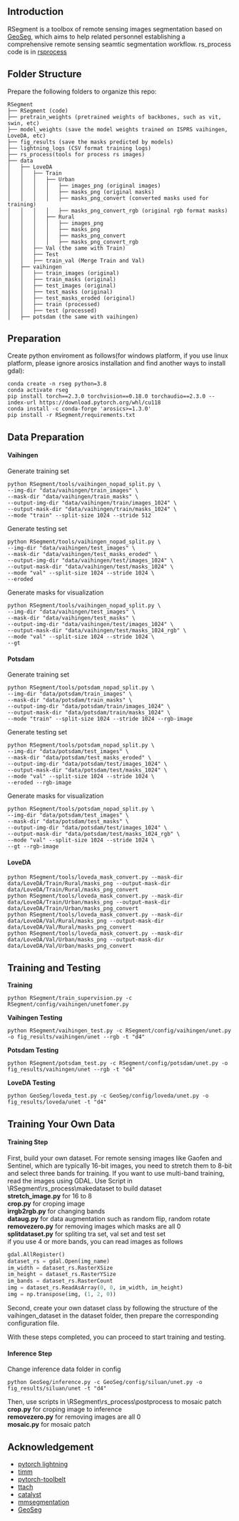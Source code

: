 ## Introduction
RSegment is a toolbox of remote sensing images segmentation based on [GeoSeg](https://github.com/WangLibo1995/GeoSeg), which aims to help related personnel establishing a comprehensive remote sensing seamtic segmentation workflow.
rs_process code is in [rsprocess](https://github.com/mrwuyf/rsprocess)

## Folder Structure
Prepare the following folders to organize this repo:
```none  
RSegment  
├── RSegment (code)  
├── pretrain_weights (pretrained weights of backbones, such as vit, swin, etc)  
├── model_weights (save the model weights trained on ISPRS vaihingen, LoveDA, etc)
├── fig_results (save the masks predicted by models)  
├── lightning_logs (CSV format training logs)
├── rs_process(tools for process rs images)
├── data  
│   ├── LoveDA  
│   │   ├── Train  
│   │   │   ├── Urban  
│   │   │   │   ├── images_png (original images)  
│   │   │   │   ├── masks_png (original masks)  
│   │   │   │   ├── masks_png_convert (converted masks used for training)  
│   │   │   │   ├── masks_png_convert_rgb (original rgb format masks)  
│   │   │   ├── Rural  
│   │   │   │   ├── images_png 
│   │   │   │   ├── masks_png 
│   │   │   │   ├── masks_png_convert  
│   │   │   │   ├── masks_png_convert_rgb  
│   │   ├── Val (the same with Train)  
│   │   ├── Test  
│   │   ├── train_val (Merge Train and Val)   
│   ├── vaihingen  
│   │   ├── train_images (original)  
│   │   ├── train_masks (original)  
│   │   ├── test_images (original)  
│   │   ├── test_masks (original)  
│   │   ├── test_masks_eroded (original)  
│   │   ├── train (processed)  
│   │   ├── test (processed)  
│   ├── potsdam (the same with vaihingen)
```

## Preparation
Create python enviroment as follows(for windows platform, if you use linux platform, please ignore arosics installation and find another ways to install gdal):
``` shell
conda create -n rseg python=3.8
conda activate rseg
pip install torch==2.3.0 torchvision==0.18.0 torchaudio==2.3.0 --index-url https://download.pytorch.org/whl/cu118
conda install -c conda-forge 'arosics>=1.3.0'
pip install -r RSegment/requirements.txt
```
## Data Preparation

#### Vaihingen
Generate training set
```shell 
python RSegment/tools/vaihingen_nopad_split.py \  
--img-dir "data/vaihingen/train_images" \  
--mask-dir "data/vaihingen/train_masks" \  
--output-img-dir "data/vaihingen/train/images_1024" \  
--output-mask-dir "data/vaihingen/train/masks_1024" \  
--mode "train" --split-size 1024 --stride 512 
```
Generate testing set
```shell
python RSegment/tools/vaihingen_nopad_split.py \  
--img-dir "data/vaihingen/test_images" \  
--mask-dir "data/vaihingen/test_masks_eroded" \  
--output-img-dir "data/vaihingen/test/images_1024" \  
--output-mask-dir "data/vaihingen/test/masks_1024" \  
--mode "val" --split-size 1024 --stride 1024 \  
--eroded  
```
Generate masks for visualization
```shell
python RSegment/tools/vaihingen_nopad_split.py \  
--img-dir "data/vaihingen/test_images" \  
--mask-dir "data/vaihingen/test_masks" \  
--output-img-dir "data/vaihingen/test/images_1024" \  
--output-mask-dir "data/vaihingen/test/masks_1024_rgb" \  
--mode "val" --split-size 1024 --stride 1024 \  
--gt  
```
#### Potsdam
Generate training set
```shell
python RSegment/tools/potsdam_nopad_split.py \  
--img-dir "data/potsdam/train_images" \  
--mask-dir "data/potsdam/train_masks" \  
--output-img-dir "data/potsdam/train/images_1024" \  
--output-mask-dir "data/potsdam/train/masks_1024" \  
--mode "train" --split-size 1024 --stride 1024 --rgb-image
```
Generate testing set
```shell
python RSegment/tools/potsdam_nopad_split.py \  
--img-dir "data/potsdam/test_images" \  
--mask-dir "data/potsdam/test_masks_eroded" \  
--output-img-dir "data/potsdam/test/images_1024" \  
--output-mask-dir "data/potsdam/test/masks_1024" \  
--mode "val" --split-size 1024 --stride 1024 \  
--eroded --rgb-image
```
Generate masks for visualization
```shell
python RSegment/tools/potsdam_nopad_split.py \  
--img-dir "data/potsdam/test_images" \  
--mask-dir "data/potsdam/test_masks" \  
--output-img-dir "data/potsdam/test/images_1024" \  
--output-mask-dir "data/potsdam/test/masks_1024_rgb" \  
--mode "val" --split-size 1024 --stride 1024 \  
--gt --rgb-image
```
#### LoveDA
```shell
python RSegment/tools/loveda_mask_convert.py --mask-dir data/LoveDA/Train/Rural/masks_png --output-mask-dir data/LoveDA/Train/Rural/masks_png_convert  
python RSegment/tools/loveda_mask_convert.py --mask-dir data/LoveDA/Train/Urban/masks_png --output-mask-dir data/LoveDA/Train/Urban/masks_png_convert  
python RSegment/tools/loveda_mask_convert.py --mask-dir data/LoveDA/Val/Rural/masks_png --output-mask-dir data/LoveDA/Val/Rural/masks_png_convert  
python RSegment/tools/loveda_mask_convert.py --mask-dir data/LoveDA/Val/Urban/masks_png --output-mask-dir data/LoveDA/Val/Urban/masks_png_convert
```

## Training and Testing
**Training**
```shell
python RSegment/train_supervision.py -c RSegment/config/vaihingen/unetfomer.py
```
**Vaihingen Testing**
```shell
python RSegment/vaihingen_test.py -c RSegment/config/vaihingen/unet.py -o fig_results/vaihingen/unet --rgb -t "d4"
```
**Potsdam Testing**
```shell
python RSegment/potsdam_test.py -c RSegment/config/potsdam/unet.py -o fig_results/vaihingen/unet --rgb -t "d4"
```
**LoveDA Testing**
```shell
python GeoSeg/loveda_test.py -c GeoSeg/config/loveda/unet.py -o fig_results/loveda/unet -t "d4" 
```
## Training Your Own Data
#### Training Step
First, build your own dataset. For remote sensing images like Gaofen and Sentinel, which are typically 16-bit images, you need to stretch them to 8-bit and select three bands for training. If you want to use multi-band training, read the images using GDAL.
Use Script in \RSegment\rs_process\makedataset to build dataset\
**stretch_image.py** for 16 to 8\
**crop.py** for croping image\
**irrgb2rgb.py** for changing bands\
**dataug.py** for data augmentation such as random flip, random rotate\
**removezero.py** for removing images which masks are all 0\
**splitdataset.py** for spliting tra set, val set and test set\
if you use 4 or more bands, you can read images as follows
```python
gdal.AllRegister()  
dataset_rs = gdal.Open(img_name)  
im_width = dataset_rs.RasterXSize  
im_height = dataset_rs.RasterYSize  
im_bands = dataset_rs.RasterCount  
img = dataset_rs.ReadAsArray(0, 0, im_width, im_height)  
img = np.transpose(img, (1, 2, 0))
```

Second, create your own dataset class by following the structure of the vaihingen_dataset in the dataset folder, then prepare the corresponding configuration file.

With these steps completed, you can proceed to start training and testing.

#### Inference Step
Change inference data folder in config
```shell
python GeoSeg/inference.py -c GeoSeg/config/siluan/unet.py -o fig_results/siluan/unet -t "d4" 
```
Then, use scripts in \RSegment\rs_process\postprocess to mosaic patch\
**crop.py** for croping image to inference\
**removezero.py** for removing images are all 0\
**mosaic.py** for mosaic patch

## Acknowledgement  
  
- [pytorch lightning](https://www.pytorchlightning.ai/)  
- [timm](https://github.com/rwightman/pytorch-image-models)  
- [pytorch-toolbelt](https://github.com/BloodAxe/pytorch-toolbelt)  
- [ttach](https://github.com/qubvel/ttach)  
- [catalyst](https://github.com/catalyst-team/catalyst)  
- [mmsegmentation](https://github.com/open-mmlab/mmsegmentation)  
- [GeoSeg](https://github.com/WangLibo1995/GeoSeg)
